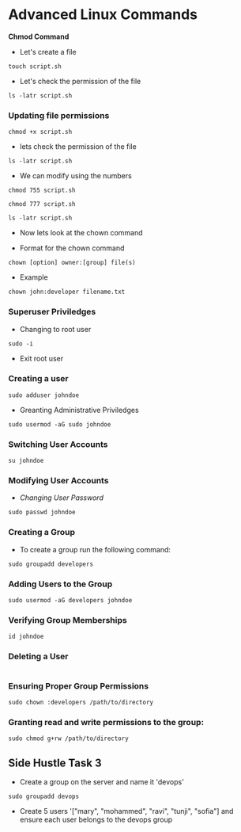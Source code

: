 # Advanced Linux Commands

**Chmod Command**

- Let's create a file

```
touch script.sh
```

- Let's check the permission of the file

```
ls -latr script.sh
```

### Updating file permissions

```
chmod +x script.sh
```

- lets check the permission of the file

```
ls -latr script.sh
```

- We can modify using the numbers

```
chmod 755 script.sh
```

```
chmod 777 script.sh
```

```
ls -latr script.sh
```

- Now lets look at the chown command

- Format for the chown command

```
chown [option] owner:[group] file(s)
```

- Example

```
chown john:developer filename.txt
```

### Superuser Priviledges

- Changing to root user

```
sudo -i
```

- Exit root user

### Creating a user

```
sudo adduser johndoe
```

- Greanting Administrative Priviledges

```
sudo usermod -aG sudo johndoe
```

### Switching User Accounts

```
su johndoe
```

### Modifying User Accounts

- *Changing User Password*

```
sudo passwd johndoe
```

### Creating a Group

- To create a group run the following command:

```
sudo groupadd developers
```

### Adding Users to the Group

```
sudo usermod -aG developers johndoe
```

### Verifying Group Memberships

```
id johndoe
```

### Deleting a User

```sudo userdel username
```


### Ensuring Proper Group Permissions

```
sudo chown :developers /path/to/directory
```

### Granting read and write permissions to the group:

```
sudo chmod g+rw /path/to/directory
```

## Side Hustle Task 3

- Create a group on the server and name it 'devops'

```
sudo groupadd devops
```

- Create 5 users '["mary", "mohammed", "ravi", "tunji", "sofia"] and ensure each user belongs to the devops group

```
